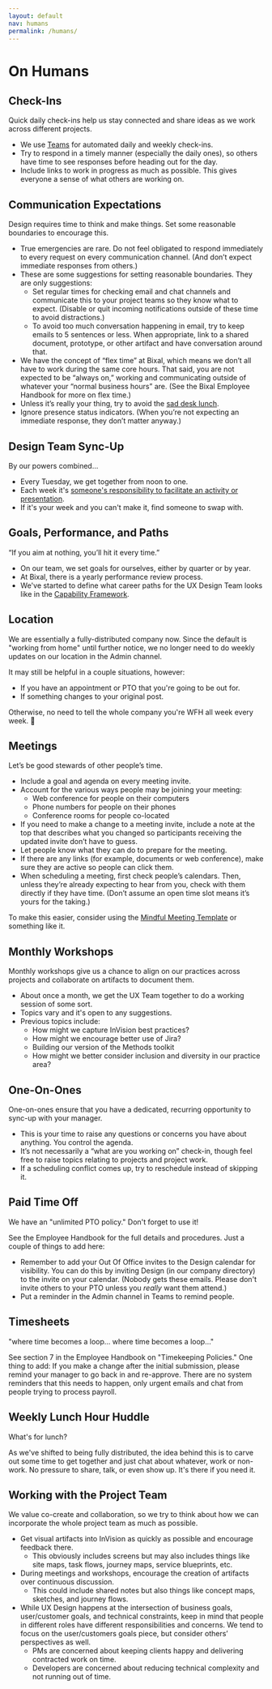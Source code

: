 ```yaml
---
layout: default
nav: humans
permalink: /humans/
---
```


# On Humans

## Check-Ins

Quick daily check-ins help us stay connected and share ideas as we work across different projects.

- We use [Teams](https://teams.microsoft.com/l/channel/19%3a0e4cd794b0154a3884ab3cf1bed2570a%40thread.skype/General?groupId=7e14dfc1-efbb-4e24-b2b3-404aff013b03&tenantId=31448150-d5ea-4e0e-bf63-51be057306d3) for automated daily and weekly check-ins.
- Try to respond in a timely manner (especially the daily ones), so others have time to see responses before heading out for the day.
- Include links to work in progress as much as possible. This gives everyone a sense of what others are working on.

## Communication Expectations

Design requires time to think and make things. Set some reasonable boundaries to encourage this.

- True emergencies are rare. Do not feel obligated to respond immediately to every request on every communication channel. (And don’t expect immediate responses from others.)
- These are some suggestions for setting reasonable boundaries. They are only suggestions:
    - Set regular times for checking email and chat channels and communicate this to your project teams so they know what to expect. (Disable or quit incoming notifications outside of these time to avoid distractions.)
    - To avoid too much conversation happening in email, try to keep emails to 5 sentences or less. When appropriate, link to a shared document, prototype, or other artifact and have conversation around that.
- We have the concept of “flex time” at Bixal, which means we don’t all have to work during the same core hours. That said, you are not expected to be “always on,” working and communicating outside of whatever your “normal business hours” are. (See the Bixal Employee Handbook for more on flex time.)
- Unless it’s really your thing, try to avoid the [sad desk lunch](https://saddesklunch.com/what).
- Ignore presence status indicators. (When you’re not expecting an immediate response, they don’t matter anyway.)

## Design Team Sync-Up

By our powers combined…

- Every Tuesday, we get together from noon to one.
- Each week it's [someone's responsibility to facilitate an activity or presentation](https://teams.microsoft.com/l/entity/com.microsoft.teamspace.tab.wiki/tab::3c9e4090-dfc4-4f29-b62e-8248637176d8?context=%7B%22subEntityId%22%3A%22%7B%5C%22pageId%5C%22%3A10%2C%5C%22origin%5C%22%3A2%7D%22%2C%22channelId%22%3A%2219%3Ae9789c9680aa4e948de9f5a97ecb878c%40thread.skype%22%7D&tenantId=31448150-d5ea-4e0e-bf63-51be057306d3).
- If it's your week and you can't make it, find someone to swap with.

## Goals, Performance, and Paths

“If you aim at nothing, you’ll hit it every time.”

- On our team, we set goals for ourselves, either by quarter or by year.
- At Bixal, there is a yearly performance review process.
- We've started to define what career paths for the UX Design Team looks like in the [Capability Framework](capability-framework/about-this-framework.md).

## Location

We are essentially a fully-distributed company now. Since the default is "working from home" until further notice, we no longer need to do weekly updates on our location in the Admin channel.

It may still be helpful in a couple situations, however:
- If you have an appointment or PTO that you're going to be out for.
- If something changes to your original post.

Otherwise, no need to tell the whole company you're WFH all week every week. 😬

## Meetings

Let’s be good stewards of other people’s time.

- Include a goal and agenda on every meeting invite.
- Account for the various ways people may be joining your meeting:
    - Web conference for people on their computers
    - Phone numbers for people on their phones
    - Conference rooms for people co-located
- If you need to make a change to a meeting invite, include a note at the top that describes what you changed so participants receiving the updated invite don’t have to guess.
- Let people know what they can do to prepare for the meeting.
- If there are any links (for example, documents or web conference), make sure they are active so people can click them.
- When scheduling a meeting, first check people’s calendars. Then, unless they’re already expecting to hear from you, check with them directly if they have time. (Don’t assume an open time slot means it’s yours for the taking.)

To make this easier, consider using the [Mindful Meeting Template](https://pglevy.github.io/mindful-meeting-invitation/site/index.html) or something like it.

## Monthly Workshops

Monthly workshops give us a chance to align on our practices across projects and collaborate on artifacts to document them.

- About once a month, we get the UX Team together to do a working session of some sort.
- Topics vary and it's open to any suggestions.
- Previous topics include:
  - How might we capture InVision best practices?
  - How might we encourage better use of Jira?
  - Building our version of the Methods toolkit
  - How might we better consider inclusion and diversity in our practice area?


## One-On-Ones

One-on-ones ensure that you have a dedicated, recurring opportunity to sync-up with your manager.

- This is your time to raise any questions or concerns you have about anything. You control the agenda.
- It’s not necessarily a “what are you working on” check-in, though feel free to raise topics relating to projects and project work.
- If a scheduling conflict comes up, try to reschedule instead of skipping it.

## Paid Time Off

We have an "unlimited PTO policy." Don't forget to use it!

See the Employee Handbook for the full details and procedures. Just a couple of things to add here:
- Remember to add your Out Of Office invites to the Design calendar for visibility. You can do this by inviting Design (in our company directory) to the invite on your calendar. (Nobody gets these emails. Please don't invite others to your PTO unless you _really_ want them attend.)
- Put a reminder in the Admin channel in Teams to remind people.

## Timesheets

"where time becomes a loop… where time becomes a loop…"

See section 7 in the Employee Handbook on "Timekeeping Policies." One thing to add: If you make a change after the initial submission, please remind your manager to go back in and re-approve. There are no system reminders that this needs to happen, only urgent emails and chat from people trying to process payroll.

## Weekly Lunch Hour Huddle

What's for lunch?

As we've shifted to being fully distributed, the idea behind this is to carve out some time to get together and just chat about whatever, work or non-work. No pressure to share, talk, or even show up. It's there if you need it.

## Working with the Project Team

We value co-create and collaboration, so we try to think about how we can incorporate the whole project team as much as possible.

- Get visual artifacts into InVision as quickly as possible and encourage feedback there.
    - This obviously includes screens but may also includes things like site maps, task flows, journey maps, service blueprints, etc.
- During meetings and workshops, encourage the creation of artifacts over continuous discussion.
    - This could include shared notes but also things like concept maps, sketches, and journey flows.
- While UX Design happens at the intersection of business goals, user/customer goals, and technical constraints, keep in mind that people in different roles have different responsibilities and concerns. We tend to focus on the user/customers goals piece, but consider others’ perspectives as well.
    - PMs are concerned about keeping clients happy and delivering contracted work on time.
    - Developers are concerned about reducing technical complexity and not running out of time.

